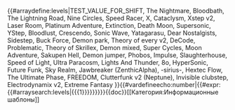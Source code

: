 {{#arraydefine:levels|TEST_VALUE_FOR_SHIFT,
The Nightmare,
Bloodbath,
The Lightning Road,
Nine Circles,
Speed Racer,
X,
Cataclysm,
Xstep v2,
Laser Room,
Platinum Adventure,
Extinction,
Death Moon,
Supersonic,
YStep,
Bloodlust,
Crescendo,
Sonic Wave,
Yatagarasu,
Dear Nostalgists,
Sidestep,
Buck Force,
Demon park,
Theory of every v2,
DeCode,
Problematic,
Theory of Skrillex,
Demon mixed,
Super Cycles,
Moon Adventure,
Sakupen Hell,
Demon jumper,
Phobos,
Impulse,
Slaughterhouse,
Speed of Light,
Ultra Paracosm,
Lights And Thunder,
8o,
HyperSonic,
Future Funk,
Sky Realm,
Jawbreaker (ZenthicAlpha),
-sirius-,
Hextec Flow,
The Ultimate Phase,
FREEDOM,
Clutterfunk v2 (Neptune),
Invisible clubstep,
Electrodynamix v2,
Extreme Fantasy
}}{{#vardefineecho:number|{{#expr:{{#arraysearch:levels|{{{1}}}}}}}}}<noinclude>{{doc}}[[Категория:Информационные шаблоны]]</noinclude>